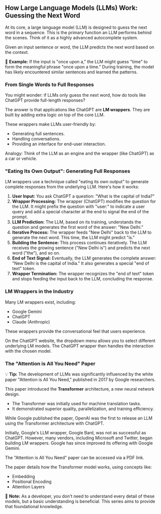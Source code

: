 ## How Large Language Models (LLMs) Work: Guessing the Next Word

At its core, a large language model (LLM) is designed to guess the next word in a sequence. This is the primary function an LLM performs behind the scenes. Think of it as a highly advanced autocomplete system.

Given an input sentence or word, the LLM predicts the next word based on the context.

📌 **Example:** If the input is "once upon a," the LLM might guess "time" to form the meaningful phrase "once upon a time." During training, the model has likely encountered similar sentences and learned the patterns.

### From Single Words to Full Responses

You might wonder: if LLMs only guess the next word, how do tools like ChatGPT provide full-length responses?

The answer is that applications like ChatGPT are **LM wrappers**. They are built by adding extra logic on top of the core LLM.

These wrappers make LLMs user-friendly by:

*   Generating full sentences.
*   Handling conversations.
*   Providing an interface for end-user interaction.

Analogy: Think of the LLM as an engine and the wrapper (like ChatGPT) as a car or vehicle.

### "Eating Its Own Output": Generating Full Responses

LM wrappers use a technique called "eating its own output" to generate complete responses from the underlying LLM. Here's how it works:

1.  **User Input:** You ask ChatGPT a question: "What is the capital of India?"
2.  **Wrapper Processing:** The wrapper (ChatGPT) modifies the question for the LLM. It might prefix the question with "user:" to indicate a user query and add a special character at the end to signal the end of the prompt.
3.  **LLM Prediction:** The LLM, based on its training, understands the question and generates the first word of the answer: "New Delhi."
4.  **Iterative Process:** The wrapper feeds "New Delhi" back to the LLM to generate the next word. This time, the LLM might predict "is."
5.  **Building the Sentence:** This process continues iteratively. The LLM receives the growing sentence ("New Delhi is") and predicts the next word ("the"), and so on.
6.  **End of Text Signal:** Eventually, the LLM generates the complete answer: "New Delhi is the capital of India." It also generates a special "end of text" token.
7.  **Wrapper Termination:** The wrapper recognizes the "end of text" token and stops feeding the input back to the LLM, concluding the response.

### LM Wrappers in the Industry

Many LM wrappers exist, including:

*   Google Gemini
*   ChatGPT
*   Claude (Anthropic)

These wrappers provide the conversational feel that users experience.

On the ChatGPT website, the dropdown menu allows you to select different underlying LM models. The ChatGPT wrapper then handles the interaction with the chosen model.

### The "Attention is All You Need" Paper

💡 **Tip:** The development of LLMs was significantly influenced by the white paper "Attention is All You Need," published in 2017 by Google researchers.

This paper introduced the **Transformer** architecture, a new neural network design.

*   The Transformer was initially used for machine translation tasks.
*   It demonstrated superior quality, parallelization, and training efficiency.

While Google published the paper, OpenAI was the first to release an LLM using the Transformer architecture with ChatGPT.

Initially, Google's LLM wrapper, Google Bard, was not as successful as ChatGPT. However, many vendors, including Microsoft and Twitter, began building LM wrappers. Google has since improved its offering with Google Gemini.

The "Attention is All You Need" paper can be accessed via a PDF link.

The paper details how the Transformer model works, using concepts like:

*   Embedding
*   Positional Encoding
*   Attention Layers

📝 **Note:** As a developer, you don't need to understand every detail of these models, but a basic understanding is beneficial. This series aims to provide that foundational knowledge.
